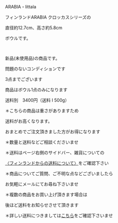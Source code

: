 <link rel="stylesheet" type="text/css" href="/assets/css/styles.css">

ARABIA・Iittala

フィンランドARABIA クロッカスシリーズの

直径約12.7cm、高さ約5.8cm

ボウルです。

<img alt="" src="http://blog.cnobi.jp/v1/blog/user/71e35865e9e62f3f9d70420d6124d2ab/1653311582"/>

<img alt="" src="http://blog.cnobi.jp/v1/blog/user/71e35865e9e62f3f9d70420d6124d2ab/1653311584"/> 

<img alt="" src="http://blog.cnobi.jp/v1/blog/user/71e35865e9e62f3f9d70420d6124d2ab/1653311592"/> 

<img alt="" src="http://blog.cnobi.jp/v1/blog/user/71e35865e9e62f3f9d70420d6124d2ab/1653311593"/>

新品(未使用品)の商品です。

問題のないコンディションです

3点までございます

商品はボウル1点のみになります

送料別　3400円（送料 I 500g）

＊こちらの商品は重さがありますため

送料がお高くなります。

おまとめでご注文頂きました方がお得になります

＊数量と送料などご相談くださいませ

＊送料はページ右側のサイドバー、雑貨についての

[〈フィンランドからの送料について〉](https://dkzakka.github.io/2005/03/31/雑貨について.html)をご確認下さい

＊商品についてご質問、ご不明な点などございましたら

お気軽にメールにてお尋ね下さいませ

＊複数の商品をお買い上げ頂きます場合は

後ほど送料をお知らせさせて頂きます

＊詳しい送料につきましては[こちら](http://dkzakka.blog.shinobi.jp/Entry/3385/)をご確認下さいませ